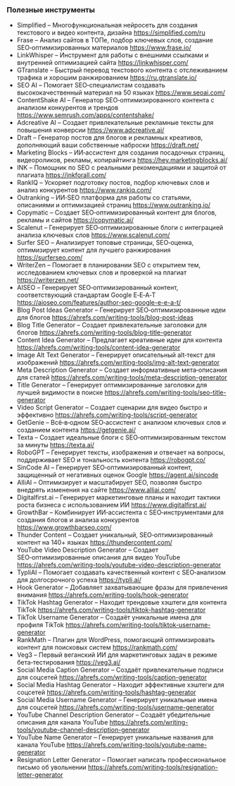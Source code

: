 
### Полезные инструменты

- Simplified – Многофункциональная нейросеть для создания текстового и видео контента, дизайна https://simplified.com/ru
- Frase – Анализ сайтов в ТОПе, подбор ключевых слов, создание SEO‑оптимизированных материалов https://www.frase.io/
- LinkWhisper – Инструмент для работы с внешними ссылками и внутренней оптимизацией сайта https://linkwhisper.com/
- GTranslate – Быстрый перевод текстового контента с отслеживанием трафика и хорошим ранжированием https://ru.gtranslate.io/
- SEO AI – Помогает SEO‑специалистам создавать высококачественный материал на 50 языках https://www.seoai.com/
- ContentShake AI – Генератор SEO‑оптимизированного контента с анализом конкурентов и трендов https://www.semrush.com/apps/contentshake/
- Adcreative AI – Создает привлекательные рекламные тексты для повышения конверсии https://www.adcreative.ai/
- Draft – Генератор постов для блогов и рекламных креативов, дополняющий ваши собственные наброски https://draft.net/
- Marketing Blocks – ИИ‑ассистент для создания посадочных страниц, видеороликов, рекламы, копирайтинга https://hey.marketingblocks.ai/
- INK – Помощник по SEO с реальными рекомендациями и защитой от плагиата https://inkforall.com/
- RankIQ – Ускоряет подготовку постов, подбор ключевых слов и анализ конкурентов https://www.rankiq.com/
- Outranking – ИИ‑SEO платформа для работы со статьями, описаниями и оптимизацией страниц https://www.outranking.io/
- Copymatic – Создает SEO‑оптимизированный контент для блогов, рекламы и сайтов https://copymatic.ai/
- Scalenut – Генерирует SEO‑оптимизированные блоги с интеграцией анализа ключевых слов https://www.scalenut.com/
- Surfer SEO – Анализирует топовые страницы, SEO‑оценка, оптимизирует контент для лучшего ранжирования https://surferseo.com/
- WriterZen – Помогает в планировании SEO с открытием тем, исследованием ключевых слов и проверкой на плагиат https://writerzen.net/
- AISEO – Генерирует SEO‑оптимизированный контент, соответствующий стандартам Google E‑E‑A‑T https://aioseo.com/features/author-seo-google-e-e-a-t/
- Blog Post Ideas Generator – Генерирует SEO‑оптимизированные идеи для блогов https://ahrefs.com/writing-tools/blog-post-ideas
- Blog Title Generator – Создает привлекательные заголовки для блогов https://ahrefs.com/writing-tools/blog-title-generator
- Content Idea Generator – Предлагает креативные идеи для контента https://ahrefs.com/writing-tools/content-idea-generator
- Image Alt Text Generator – Генерирует описательный alt‑текст для изображений https://ahrefs.com/writing-tools/img-alt-text-generator
- Meta Description Generator – Создает информативные мета‑описания для статей https://ahrefs.com/writing-tools/meta-description-generator
- Title Generator – Генерирует оптимизированные заголовки для лучшей видимости в поиске https://ahrefs.com/writing-tools/seo-title-generator
- Video Script Generator – Создает сценарии для видео быстро и эффективно https://ahrefs.com/writing-tools/script-generator
- GetGenie – Всё‑в‑одном SEO‑ассистент с анализом ключевых слов и созданием контента https://getgenie.ai/
- Texta – Создает идеальные блоги с SEO‑оптимизированным текстом за минуты https://texta.ai/
- RoboGPT – Генерирует тексты, изображения и отвечает на вопросы, поддерживает SEO и тональность контента https://robogpt.co/
- SinCode AI – Генерирует SEO‑оптимизированный контент, защищенный от негативных оценок Google https://agent.ai/sincode
- AlliAI – Оптимизирует и масштабирует SEO, позволяя быстро внедрять изменения на сайте https://www.alliai.com/
- Digitalfirst.ai – Генерирует маркетинговые планы и находит тактики роста бизнеса с использованием ИИ https://www.digitalfirst.ai/
- GrowthBar – Комбинирует ИИ‑ассистента с SEO‑инструментами для создания блогов и анализа конкурентов https://www.growthbarseo.com/
- Thunder Content – Создает уникальный, SEO‑оптимизированный контент на 140+ языках https://thundercontent.com/
- YouTube Video Description Generator – Создает SEO‑оптимизированные описания для видео YouTube https://ahrefs.com/writing-tools/youtube-video-description-generator
- TypliAI – Помогает создавать качественный контент с SEO‑анализом для долгосрочного успеха https://typli.ai/
- Hook Generator – Добавляет захватывающие фразы для привлечения внимания https://ahrefs.com/writing-tools/hook-generator
- TikTok Hashtag Generator – Находит трендовые хэштеги для контента TikTok https://ahrefs.com/writing-tools/tiktok-hashtag-generator
- TikTok Username Generator – Создаёт уникальные имена для профиля TikTok https://ahrefs.com/writing-tools/tiktok-username-generator
- RankMath – Плагин для WordPress, помогающий оптимизировать контент для поисковых систем https://rankmath.com/
- Veg3 – Первый веганский ИИ для маркетинговых задач в режиме бета‑тестирования https://veg3.ai/
- Social Media Caption Generator – Создаёт привлекательные подписи для соцсетей https://ahrefs.com/writing-tools/caption-generator
- Social Media Hashtag Generator – Находит эффективные хэштеги для соцсетей https://ahrefs.com/writing-tools/hashtag-generator
- Social Media Username Generator – Генерирует уникальные имена для соцсетей https://ahrefs.com/writing-tools/username-generator
- YouTube Channel Description Generator – Создаёт убедительные описания для канала YouTube https://ahrefs.com/writing-tools/youtube-channel-description-generator
- YouTube Name Generator – Генерирует уникальные названия для канала YouTube https://ahrefs.com/writing-tools/youtube-name-generator
- Resignation Letter Generator – Помогает написать профессиональное письмо об увольнении https://ahrefs.com/writing-tools/resignation-letter-generator